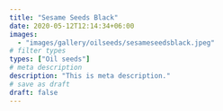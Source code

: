 ```yaml
---
title: "Sesame Seeds Black"
date: 2020-05-12T12:14:34+06:00
images: 
  - "images/gallery/oilseeds/sesameseedsblack.jpeg"
# filter types
types: ["Oil seeds"]
# meta description
description: "This is meta description."
# save as draft
draft: false
---
```

